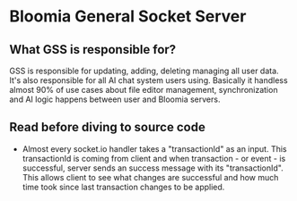 # Bloomia General Socket Server

## What GSS is responsible for?

GSS is responsible for updating, adding, deleting managing all user data. It's also responsible for all AI chat system users using. Basically it handless almost 90% of use cases about file editor management, synchronization and AI logic happens between user and Bloomia servers.

## Read before diving to source code

- Almost every socket.io handler takes a "transactionId" as an input. This transactionId is coming from client and when transaction - or event - is successful, server sends an success message with its "transactionId". This allows client to see what changes are successful and how much time took since last transaction changes to be applied.
